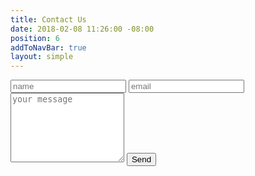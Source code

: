 ```yaml
---
title: Contact Us
date: 2018-02-08 11:26:00 -08:00
position: 6
addToNavBar: true
layout: simple
---
```


<form action="https://formspree.io/{{site.email}}" method="POST">
  <input type="hidden" name="_format" value="plain" />
  <input class="form-control mb-1 mt-1" type="text" name="name" placeholder="name" required="true"/>
  <input class="form-control mb-1 mt-1" type="email" name="_replyto" placeholder="email"  required="true"/>
  <textarea class="form-control mb-1 mt-1" name="message" rows="7" placeholder="your message" required="true"></textarea>
  <input type="text" name="_gotcha" style="display: none;" />
  <input type="hidden" name="_next" value="{{page.url}}" />
  <button class="btn btn-success btn-lg mt-3 send-button float-right" type="submit"><i class="fa fa-chevron-circle-right fa-lg m-1"></i> Send</button>
</form>
